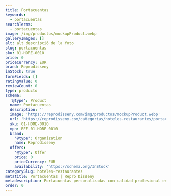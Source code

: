```yaml
---
title: Portacuentas
keywords:
  - portacuentas
searchTerms:
  - portacuentas
image: /img/productos/mockupProduct.webp
galleryImages: []
alt: alt descripció de la foto
slug: portacuentas
sku: 01-HORE-0010
price: 0
priceCurrency: EUR
brand: Reprodisseny
inStock: true
formFields: []
ratingValue: 0
reviewCount: 0
type: producto
schema:
  '@type': Product
  name: Portacuentas
  description: ''
  image: 'https://reprodisseny.com/img/productos/mockupProduct.webp'
  url: 'https://reprodisseny.com/categorias/hoteles-restaurantes/portacuentas'
  sku: 01-HORE-0010
  mpn: REF-01-HORE-0010
  brand:
    '@type': Organization
    name: Reprodisseny
  offers:
    '@type': Offer
    price: 0
    priceCurrency: EUR
    availability: 'https://schema.org/InStock'
categorySlug: hoteles-restaurantes
metatitle: Portacuentas | Repro Disseny
metadescription: Portacuentas personalizadas con calidad profesional en Cataluña.
order: 0
---
```


